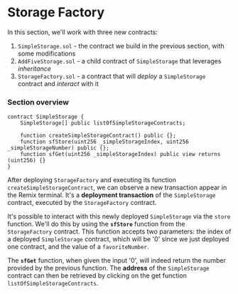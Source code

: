 # Storage Factory

In this section, we'll work with three new contracts:

1. `SimpleStorage.sol` - the contract we build in the previous section, with some modifications
2. `AddFiveStorage.sol` - a child contract of `SimpleStorage` that leverages _inheritance_
3. `StorageFactory.sol` - a contract that will _deploy_ a `SimpleStorage` contract and _interact_ with it

### Section overview

```solidity
contract SimpleStorage {
    SimpleStorage[] public listOfSimpleStorageContracts;

    function createSimpleStorageContract() public {};
    function sfStore(uint256 _simpleStorageIndex, uint256 _simpleStorageNumber) public {};
    function sfGet(uint256 _simpleStorageIndex) public view returns (uint256) {}
}
```

After deploying `StorageFactory` and executing its function `createSimpleStorageContract`, we can observe a new transaction appear in the Remix terminal. It's a **deployment transaction** of the `SimpleStorage` contract, executed by the `StorageFactory` contract.

It's possible to interact with this newly deployed `SimpleStorage` via the `store` function. We'll do this by using the **`sfStore`** function from the `StorageFactory` contract. This function accepts two parameters: the index of a deployed `SimpleStorage` contract, which will be '0' since we just deployed one contract, and the value of a `favoriteNumber`.

The **`sfGet`** function, when given the input '0', will indeed return the number provided by the previous function. The **address** of the `SimpleStorage` contract can then be retrieved by clicking on the get function `listOfSimpleStorageContracts`.

<!-- # Solidity

## Importing

we can import a contract .sol file into an other one. [learn more](https://solidity-by-example.org/import/)

```js
import './contract/SimpleStorage.sol';
```

and we can use the "**new**" keyword to have a object of the imported contract. [learn more](https://docs.soliditylang.org/en/latest/control-structures.html#creating-contracts-via-new)

```js
    SimpleStorage public simpleStorage = new SimpleStoreage();
```

## Interacting with other Contracts

in order to intract with other contract you need two things

1. address
2. ABI => Application Binary interface [learn more](https://docs.soliditylang.org/en/latest/abi-spec.html)

## Inheritance & Overrides

Contracts can inherit other contract by using the "**is**" keyword.

Function that is going to be overridden by a child contract must be declared as "**virtual**".

Function that is going to override a parent function must use the keyword "**override**".

[learn more about inheritance](https://solidity-by-example.org/inheritance/)

[learn more about function overriding](https://docs.soliditylang.org/en/latest/contracts.html#function-overriding/) -->
